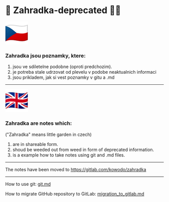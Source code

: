 # 🌳 Zahradka-deprecated 👨‍🌾
![Czech_flag.png](it/src/Czech_flag.png)
###  Zahradka jsou poznamky, ktere:
1) jsou ve sdiletelne podobne (oproti predchozim).
2) je potreba stale udrzovat od plevelu v podobe neaktualnich informaci
3) jsou prikladem, jak si vest poznamky v gitu a .md
 
***

![English_flag.png](it/src/English_flag.png)
### Zahradka  are notes which:
("Zahradka" means little garden in czech)
1) are in shareable form.
2) shoud be weeded out from weed in form of deprecated information.
3) is a example how to take notes using git and .md files.
***
The notes have been moved to
https://gitlab.com/kowodo/zahradka

***

How to use git: [git.md](./it/git.md)

How to migrate GitHub repository to GitLab: [migration_to_gitlab.md](./it/migration_to_gitlab.md)
